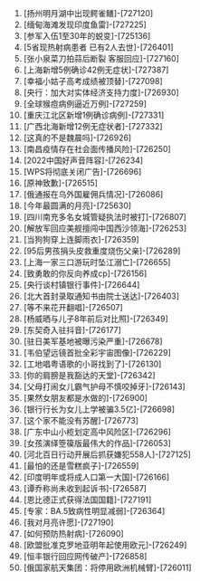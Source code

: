 
1. [扬州明月湖中出现鳄雀鳝]-[727120]
1. [缅甸海滩发现印度鱼雷]-[727225]
1. [参军入伍1至30年的蜕变]-[725136]
1. [5省现热射病患者 已有2人去世]-[726401]
1. [张小泉菜刀拍蒜后断裂 客服回应]-[727160]
1. [上海新增5例确诊42例无症状]-[727387]
1. [幸福小姑子高考成绩被顶替]-[727098]
1. [央行：加大对实体经济支持力度]-[726930]
1. [全球猴痘病例逼近万例]-[727259]
1. [重庆江北区新增1例确诊病例]-[727331]
1. [广西北海新增12例无症状者]-[727332]
1. [这真的不是魏晨吗]-[726926]
1. [南昌疫情存在社会面传播风险]-[726250]
1. [2022中国好声音阵容]-[726234]
1. [WPS将彻底关闭广告]-[726696]
1. [原神致歉]-[726515]
1. [俄通报在乌外国雇佣兵情况]-[726086]
1. [今年最圆满的月亮]-[725630]
1. [四川南充多名女城管疑执法时被打]-[726807]
1. [解放军回应美舰擅闯中国西沙领海]-[726253]
1. [当狗狗穿上连脚雨衣]-[726359]
1. [95后男孩捐头皮救重度烧伤父亲]-[726289]
1. [上海一家三口游玩时坠江溺亡]-[726655]
1. [致勇敢的你反向养成cp]-[726156]
1. [央行谈村镇银行事件]-[726644]
1. [北大首封录取通知书由院士送达]-[726403]
1. [等不来花开翻唱]-[726507]
1. [杨威晒与儿子8年前后对比照]-[726349]
1. [东契奇入驻抖音]-[726177]
1. [驻日美军基地被曝污染严重]-[726678]
1. [韦伯望远镜首批全彩宇宙图像]-[726229]
1. [工地唱粤语歌的小哥找到了]-[726130]
1. [你的肩膀是我豁达的天堂]-[726342]
1. [父母打闹女儿霸气护母不慎咬掉牙]-[726143]
1. [果然女朋友都是水做的]-[726900]
1. [银行行长为女儿上学被骗3.5亿]-[726698]
1. [这个家不能没有苏醒]-[726773]
1. [广东中山小榄划定高中风险区]-[726296]
1. [女孩演绎箜篌版最伟大的作品]-[726053]
1. [河北百日行动开展后抓获嫌犯558人]-[727125]
1. [最怕的还是雪糕疯子]-[726559]
1. [印度明年或将成人口第一大国]-[726166]
1. [谭乔称尚未收到起诉书]-[726587]
1. [恩比德正式获得法国国籍]-[727191]
1. [专家：BA.5致病性明显减弱]-[726364]
1. [我对月亮许愿]-[727190]
1. [如何预防热射病]-[726090]
1. [欧盟批准克罗地亚明年起使用欧元]-[726249]
1. [恒丰银行回应网传破产]-[726858]
1. [俄国家航天集团：将停用欧洲机械臂]-[726011]